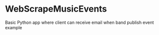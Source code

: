 # WebScrapeMusicEvents
Basic Python app where client can receive email when band publish event example
